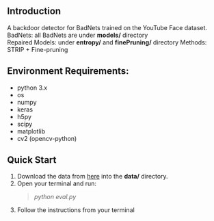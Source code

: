 ## Introduction
A backdoor detector for BadNets trained on the YouTube Face dataset.  
BadNets: all BadNets are under **models/** directory  
Repaired Models: under **entropy/** and **finePruning/** directory
Methods: STRIP + Fine-pruning
## Environment Requirements:
 - python 3.x
 - os
 - numpy
 - keras
 - h5py
 - scipy
 - matplotlib
 - cv2 (opencv-python)
## Quick Start
1. Download the data from [here](https://drive.google.com/drive/folders/1FhMDxD4cezVNk7BhRVSbhdkRwXUTI7oK) into the **data/** directory.
2. Open your terminal and run:  
    > *python eval.py*
3. Follow the instructions from your terminal
